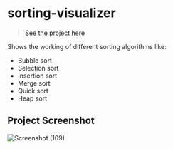 # sorting-visualizer
> [See the project here](https://kiiirtiiii.github.io/sorting-visualizer/)

Shows the working of different sorting algorithms like:
- Bubble sort
- Selection sort
- Insertion sort
- Merge sort
- Quick sort
- Heap sort

## Project Screenshot
![Screenshot (109)](https://user-images.githubusercontent.com/61161878/142047844-0ce73e06-e84e-4fff-b224-03195a04ddef.png)

